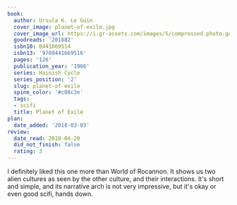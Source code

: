 ```yaml
---
book:
  author: Ursula K. Le Guin
  cover_image: planet-of-exile.jpg
  cover_image_url: https://i.gr-assets.com/images/S/compressed.photo.goodreads.com/books/1334148719l/201882._SY160_.jpg
  goodreads: '201882'
  isbn10: 0441669514
  isbn13: '9780441669516'
  pages: '126'
  publication_year: '1966'
  series: Hainish Cycle
  series_position: '2'
  slug: planet-of-exile
  spine_color: '#c08c3e'
  tags:
  - scifi
  title: Planet of Exile
plan:
  date_added: '2018-03-03'
review:
  date_read: 2018-04-20
  did_not_finish: false
  rating: 3
---
```


I definitely liked this one more than World of Rocannon. It shows us two alien cultures as seen by the other culture, and their interactions. It's short and simple, and its narrative arch is not very impressive, but it's okay or even good scifi, hands down.
